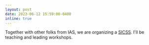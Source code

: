 ```yaml
---
layout: post
date: 2023-06-12 15:59:00-0400
inline: true
---
```

Together with other folks from IAS, we are organizing a [SICSS](https://sicss.io/2023/ias/). I'll be teaching and leading workshops.
